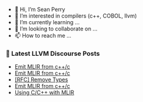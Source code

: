 - 👋 Hi, I’m Sean Perry
- 👀 I’m interested in compilers (c++, COBOL, llvm)
- 🌱 I’m currently learning ...
- 💞️ I’m looking to collaborate on ...
- 📫 How to reach me ...

<!---
s66perry/s66perry is a ✨ special ✨ repository because its `README.md` (this file) appears on your GitHub profile.
You can click the Preview link to take a look at your changes.
--->
### 📕 Latest LLVM Discourse Posts

<!-- DISCOURSE-LLVM:START -->
- [Emit MLIR from c++/c](https://discourse.llvm.org/t/emit-mlir-from-c-c/63278#post_3)
- [Emit MLIR from c++/c](https://discourse.llvm.org/t/emit-mlir-from-c-c/63278#post_2)
- [[RFC] Remove Types](https://discourse.llvm.org/t/rfc-remove-types/63274#post_6)
- [Emit MLIR from c++/c](https://discourse.llvm.org/t/emit-mlir-from-c-c/63278#post_1)
- [Using C/C++ with MLIR](https://discourse.llvm.org/t/using-c-c-with-mlir/3374#post_15)
<!-- DISCOURSE-LLVM:END -->
